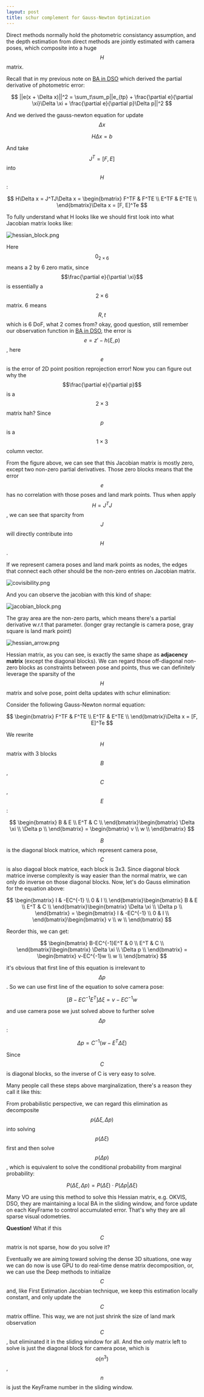 ```yaml
---
layout: post
title: schur complement for Gauss-Newton Optimization
---
```


Direct methods normally hold the photometric consistancy assumption, and the depth estimation from direct methods are jointly estimated with camera poses, which composite into a huge $$H$$ matrix.

Recall that in my previous note on [BA in DSO](https://rancheng.github.io/Bundle-Adjustment-DSO/) which derived the partial derivative of photometric error:

$$
||e(x + \Delta x)||^2 = \sum_t\sum_p||e_{tp} + \frac{\partial e}{\partial \xi}\Delta \xi + \frac{\partial e}{\partial p}\Delta p||^2
$$

And we derived the gauss-newton equation for update $$\Delta x$$

$$H \Delta x = b$$

And take $$J^T = [F, E]$$ into $$H$$:

$$
H\Delta x = J^TJ\Delta x = \begin{bmatrix} 
F^TF & F^TE \\ 
E^TF & E^TE \\  
\end{bmatrix}\Delta x = [F, E]^Te 
$$

To fully understand what H looks like we should first look into what Jacobian matrix looks like:

![hessian_block.png]({{site.baseurl}}/images/hessian_block.png)

Here $$0_{2 \times 6}$$ means a 2 by 6 zero matix, since $$\frac{\partial e}{\partial \xi}$$ is essentially a $$2 \times 6$$ matrix. 6 means $$R, t$$ which is 6 DoF, what 2 comes from? okay, good question, still remember our observation function in [BA in DSO](https://rancheng.github.io/Bundle-Adjustment-DSO/), the error is $$e = z' - h(\xi, p)$$, here $$e$$ is the error of 2D point position reprojection error! Now you can figure out why the $$\frac{\partial e}{\partial p}$$ is a $$2 \times 3$$ matrix hah? Since $$p$$ is a $$1 \times 3$$ column vector.

From the figure above, we can see that this Jacobian matrix is mostly zero, except two non-zero partial derivatives. Those zero blocks means that the error $$e$$ has no correlation with those poses and land mark points. Thus when apply 
$$H = J^TJ$$, we can see that sparcity from $$J$$ will directly contribute into $$H$$.

If we represent camera poses and land mark points as nodes, the edges that connect each other should be the non-zero entries on Jacobian matrix.

![covisibility.png]({{site.baseurl}}/images/covibility.png)

And you can observe the jacobian with this kind of shape:

![jacobian_block.png]({{site.baseurl}}/images/jacobian_block.png)

The gray area are the non-zero parts, which means there's a partial derivative w.r.t that parameter. (longer gray rectangle is camera pose, gray square is land mark point)

![hessian_arrow.png]({{site.baseurl}}/images/hessian_arrow.png)

Hessian matrix, as you can see, is exactly the same shape as **adjacency matrix** (except the diagonal blocks). We can regard those off-diagonal non-zero blocks as constraints between pose and points, thus we can definitely leverage the sparsity of the $$H$$ matrix and solve pose, point delta updates with schur elimination:

Consider the following Gauss-Newton normal equation:

$$
\begin{bmatrix} 
F^TF & F^TE \\ 
E^TF & E^TE \\  
\end{bmatrix}\Delta x = [F, E]^Te 
$$

We rewrite $$H$$ matrix with 3 blocks $$B$$, $$C$$, $$E$$:

$$
\begin{bmatrix} 
B & E \\ 
E^T & C \\  
\end{bmatrix}\begin{bmatrix} 
\Delta \xi \\ 
\Delta p \\  
\end{bmatrix} = \begin{bmatrix} 
v \\ 
w \\  
\end{bmatrix} 
$$

$$B$$ is the diagonal block matrice, which represent camera pose, $$C$$ is also diagoal block matrice, each block is 3x3. Since diagonal block matrice inverse complexity is way easier than the normal matrix, we can only do inverse on those diagonal blocks. Now, let's do Gauss elimination for the equation above:

$$
\begin{bmatrix} 
I & -EC^{-1} \\ 
0 & I \\  
\end{bmatrix}\begin{bmatrix} 
B & E \\ 
E^T & C \\  
\end{bmatrix}\begin{bmatrix} 
\Delta \xi \\ 
\Delta p \\  
\end{bmatrix} = \begin{bmatrix} 
I & -EC^{-1} \\ 
0 & I \\  
\end{bmatrix}\begin{bmatrix} 
v \\ 
w \\  
\end{bmatrix}
$$

Reorder this, we can get:

$$
\begin{bmatrix} 
B-EC^{-1}E^T & 0 \\ 
E^T & C \\  
\end{bmatrix}\begin{bmatrix} 
\Delta \xi \\ 
\Delta p \\  
\end{bmatrix} = \begin{bmatrix} 
v-EC^{-1}w \\ 
w \\  
\end{bmatrix}
$$

it's obvious that first line of this equation is irrelevant to $$\Delta p$$. So we can use first line of the equation to solve camera pose:

$$[B - EC^{-1}E^T]\Delta \xi = v - EC^{-1}w$$

and use camera pose we just solved above to further solve $$\Delta p$$:

$$\Delta p = C^{-1}(w - E^T\Delta \xi)$$

Since $$C$$ is diagonal blocks, so the inverse of C is very easy to solve.

Many people call these steps above marginalization, there's a reason they call it like this:

From probabilistic perspective, we can regard this elimination as decomposite $$p(\Delta \xi, \Delta p)$$ into solving $$p(\Delta \xi)$$ first and then solve $$p(\Delta p)$$, which is equivalent to solve the conditional probability from marginal probability:

$$P(\Delta \xi, \Delta p) = P(\Delta \xi) \cdot P(\Delta p | \Delta \xi)$$

Many VO are using this method to solve this Hessian matrix, e.g. OKVIS, DSO, they are maintaining a local BA in the sliding window, and force update on each KeyFrame to control accumulated error. That's why they are all sparse visual odometries.

**Question!** What if this $$C$$ matrix is not sparse, how do you solve it? 

Eventually we are aiming toward solving the dense 3D situations, one way we can do now is use GPU to do real-time dense matrix decomposition, or, we can use the Deep methods to initialize $$C$$ and, like First Estimation Jacobian technique, we keep this estimation locally constant, and only update the $$C$$ matrix offline. This way, we are not just shrink the size of land mark observation $$C$$, but eliminated it in the sliding window for all. And the only matrix left to solve is just the diagonal block for camera pose, which is $$o(n^3)$$, $$n$$ is just the KeyFrame number in the sliding window. 
